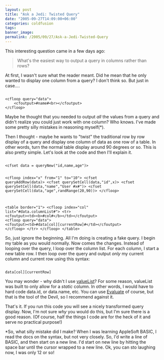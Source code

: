 ```yaml
---
layout: post
title: "Ask a Jedi: Twisted Query"
date: "2005-09-27T14:09:00+06:00"
categories: coldfusion 
tags: 
banner_image: 
permalink: /2005/09/27/Ask-a-Jedi-Twisted-Query
---
```


This interesting question came in a few days ago:

<blockquote>
What's the easiest way to output a query in columns rather than rows?
</blockquote>

At first, I wasn't sure what the reader meant. Did he mean that he only wanted to display one column from a query? I don't think so. But just in case....

<code>
&lt;cfloop query="data"&gt;
	&lt;cfoutput&gt;#name#&lt;br&gt;&lt;/cfoutput&gt;
&lt;/cfloop&gt;
</code>

Maybe he thought that you needed to output <i>all</i> the values from a query and didn't realize you could just work with one column? Who knows. I've made some pretty silly mistakes in reasoning myself(*). 

Then I thought - maybe he wants to "twist" the traditional row by row display of a query and display one column of data as one row of a table. In other words, turn the normal table display around 90 degrees or so. This is also pretty simple. Let's look at the code and then I'll explain it.
<!--more-->
<code>
&lt;cfset data = queryNew("id,name,age")&gt;

&lt;cfloop index="x" from="1" to="10"&gt;
	&lt;cfset queryAddRow(data)&gt;
	&lt;cfset querySetCell(data,"id",x)&gt;
	&lt;cfset querySetCell(data,"name","User #x#")&gt;
	&lt;cfset querySetCell(data,"age",randRange(20,90))&gt;
&lt;/cfloop&gt;

&lt;table border="1"&gt;
&lt;cfloop index="col" list="#data.columnList#"&gt;
	&lt;tr&gt;
	&lt;cfoutput&gt;&lt;td&gt;&lt;b&gt;#col#&lt;/b&gt;&lt;/td&gt;&lt;/cfoutput&gt;
	&lt;cfloop query="data"&gt;
		&lt;cfoutput&gt;&lt;td&gt;#data[col][currentRow]#&lt;/td&gt;&lt;/cfoutput&gt;
	&lt;/cfloop&gt;
	&lt;/tr&gt;
&lt;/cfloop&gt;
&lt;/table&gt;
</code>

So, just ignore the beginning. All I'm doing is creating a fake query. I begin my table as you would normally. Now comes the changes. Instead of looping over the query, I loop over the column list. For each column, I start a new table row. I then loop over the query and output <i>only</i> my current column and current row using this syntax:

<code>
data[col][currentRow]
</code>

You may wonder - why didn't I use <a href="http://livedocs.macromedia.com/coldfusion/7/htmldocs/00000662.htm">valueList</a>? For some reason, valueList was built to only allow for a <i>static</i> column. In other words, I would have to hard code data.id, or data.name, etc. You can use <a href="http://livedocs.macromedia.com/coldfusion/7/htmldocs/00000458.htm">Evaluate</a> of course, but that is the tool of the Devil, so I recommend against it.

That's it. If you run this code you will see a nicely transformed query display. Now, I'm not sure <i>why</i> you would do this, but I'm sure there is a good reason. (Of course, half the things I code are for the heck of it and serve no practical purpose!)

*So, what silly mistake did I make? When I was learning AppleSoft BASIC, I read the docs on the syntax, but not very closely. So, I'd write a line of BASIC, and then start on a new line. I'd start on new line by hitting the space bar until the cursor wrapped to a new line. Ok, you can sto laughing now, I was only 12 or so!